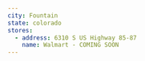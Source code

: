 ```yaml
---
city: Fountain
state: colorado
stores:
  - address: 6310 S US Highway 85-87
    name: Walmart - COMING SOON
---
```

